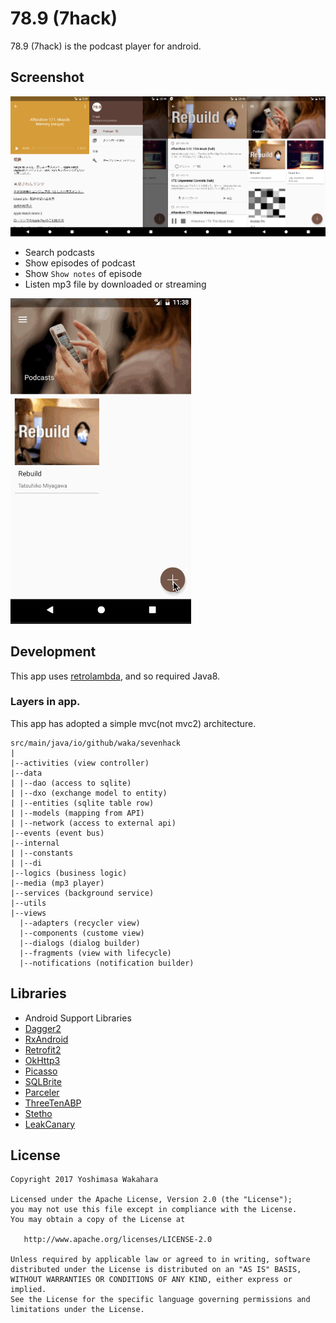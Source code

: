 # 78.9 (7hack)

78.9 (7hack) is the podcast player for android.

## Screenshot

![](artwork/screenshot_1.png)

* Search podcasts
* Show episodes of podcast
* Show `Show notes` of episode
* Listen mp3 file by downloaded or streaming

![](artwork/7hack_1.gif)

## Development

This app uses [retrolambda](https://github.com/orfjackal/retrolambda), and so required Java8.

### Layers in app.

This app has adopted a simple mvc(not mvc2) architecture.

```
src/main/java/io/github/waka/sevenhack
|
|--activities (view controller)
|--data
| |--dao (access to sqlite)
| |--dxo (exchange model to entity)
| |--entities (sqlite table row)
| |--models (mapping from API)
| |--network (access to external api)
|--events (event bus)
|--internal
| |--constants
| |--di
|--logics (business logic)
|--media (mp3 player)
|--services (background service)
|--utils
|--views
  |--adapters (recycler view)
  |--components (custome view)
  |--dialogs (dialog builder)
  |--fragments (view with lifecycle)
  |--notifications (notification builder)
```

## Libraries

* Android Support Libraries
* [Dagger2](http://google.github.io/dagger/)
* [RxAndroid](https://github.com/ReactiveX/RxAndroid) 
* [Retrofit2](http://square.github.io/retrofit/)
* [OkHttp3](https://github.com/square/okhttp/tree/master/okhttp/src/main/java/okhttp3)
* [Picasso](http://square.github.io/picasso/)
* [SQLBrite](https://github.com/square/sqlbrite)
* [Parceler](https://github.com/johncarl81/parceler)
* [ThreeTenABP](https://github.com/JakeWharton/ThreeTenABP)
* [Stetho](http://facebook.github.io/stetho/)
* [LeakCanary](https://github.com/square/leakcanary)

## License

```
Copyright 2017 Yoshimasa Wakahara

Licensed under the Apache License, Version 2.0 (the "License");
you may not use this file except in compliance with the License.
You may obtain a copy of the License at

   http://www.apache.org/licenses/LICENSE-2.0

Unless required by applicable law or agreed to in writing, software
distributed under the License is distributed on an "AS IS" BASIS,
WITHOUT WARRANTIES OR CONDITIONS OF ANY KIND, either express or implied.
See the License for the specific language governing permissions and
limitations under the License.
```
